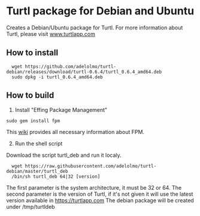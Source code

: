 # Turtl package for Debian and Ubuntu

Creates a Debian/Ubuntu package for Turtl. 
For more information about Turtl, please visit www.turtlapp.com

## How to install

```
  wget https://github.com/adelolmo/turtl-debian/releases/download/turtl-0.6.4/turtl_0.6.4_amd64.deb
  sudo dpkg -i turtl_0.6.4_amd64.deb
```

## How to build

1. Install "Effing Package Management"
  ```
  sudo gem install fpm
  ```
  This [wiki](https://github.com/jordansissel/fpm/wiki) provides all necessary information about FPM.

2. Run the shell script

  Download the script turtl_deb and run it localy.
  ```
    wget https://raw.githubusercontent.com/adelolmo/turtl-debian/master/turtl_deb
    /bin/sh turtl_deb 64|32 [version]
  ```
  The first parameter is the system architecture, it must be 32 or 64. The second parameter is the version of Turtl, if it's not given it will use the latest version available in https://turtlapp.com
  The debian package will be created under /tmp/turtldeb

